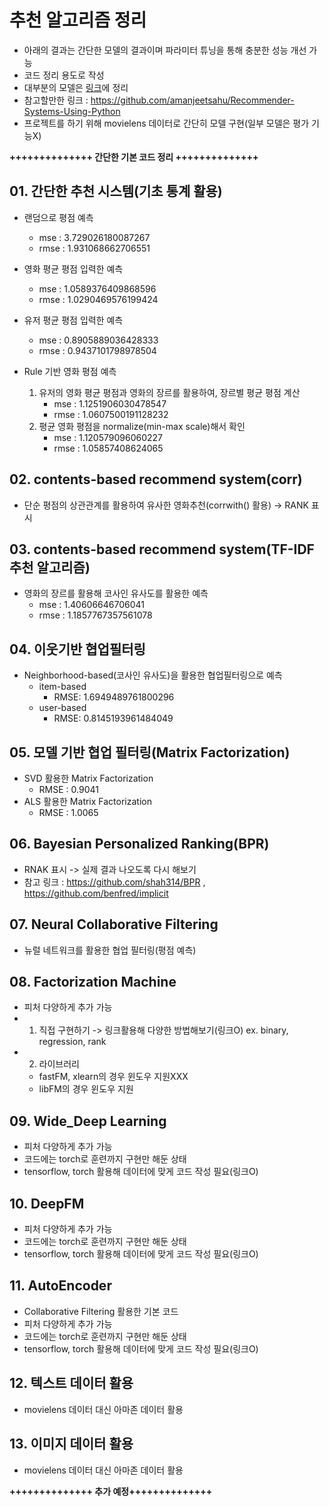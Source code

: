 # 추천 알고리즘 정리
- 아래의 결과는 간단한 모델의 결과이며 파라미터 튜닝을 통해 충분한 성능 개선 가능
- 코드 정리 용도로 작성
- 대부분의 모델은 [링크](https://velog.io/@suminwooo/series/%EC%B6%94%EC%B2%9C%EC%8B%9C%EC%8A%A4%ED%85%9C)에 정리
- 참고할만한 링크 : https://github.com/amanjeetsahu/Recommender-Systems-Using-Python
- 프로젝트를 하기 위해 movielens 데이터로 간단히 모델 구현(일부 모델은 평가 기능X)


**++++++++++++++ 간단한 기본 코드 정리 ++++++++++++++**

## 01. 간단한 추천 시스템(기초 통계 활용)

- 랜덤으로 평점 예측 
    - mse :  3.729026180087267
    - rmse :  1.931068662706551
    
- 영화 평균 평점 입력한 예측
    - mse :  1.0589376409868596
    - rmse :  1.0290469576199424
    
- 유저 평균 평점 입력한 예측
    - mse :  0.8905889036428333
    - rmse :  0.9437101798978504
    
- Rule 기반 영화 평점 예측
    1. 유저의 영화 평균 평점과 영화의 장르를 활용하여, 장르별 평균 평점 계산
        - mse :  1.1251906030478547
        - rmse :  1.0607500191128232
    2. 평균 영화 평점을 normalize(min-max scale)해서 확인
        - mse :  1.120579096060227
        - rmse :  1.05857408624065
        
        
## 02. contents-based recommend system(corr)
- 단순 평점의 상관관계를 활용하여 유사한 영화추천(corrwith() 활용) -> RANK 표시

## 03. contents-based recommend system(TF-IDF 추천 알고리즘)
- 영화의 장르를 활용해 코사인 유사도를 활용한 예측
    - mse :  1.40606646706041
    - rmse :  1.1857767357561078
    
## 04. 이웃기반 협업필터링
- Neighborhood-based(코사인 유사도)을 활용한 협업필터링으로 예측
    - item-based 
        - RMSE: 1.6949489761800296
    - user-based
        - RMSE: 0.8145193961484049


## 05. 모델 기반 협업 필터링(Matrix Factorization)
- SVD 활용한 Matrix Factorization
    - RMSE : 0.9041
- ALS 활용한 Matrix Factorization
    - RMSE : 1.0065

## 06. Bayesian Personalized Ranking(BPR) 
- RNAK 표시 -> 실제 결과 나오도록 다시 해보기
- 참고 링크 : https://github.com/shah314/BPR , https://github.com/benfred/implicit

## 07. Neural Collaborative Filtering
- 뉴럴 네트워크를 활용한 협업 필터링(평점 예측)

## 08. Factorization Machine
- 피처 다양하게 추가 가능
- 1. 직접 구현하기 -> 링크활용해 다양한 방법해보기(링크O) ex. binary, regression, rank
- 2. 라이브러리
    - fastFM, xlearn의 경우 윈도우 지원XXX
    - libFM의 경우 윈도우 지원
    
    
## 09. Wide_Deep Learning
- 피처 다양하게 추가 가능
- 코드에는 torch로 훈련까지 구현만 해둔 상태
- tensorflow, torch 활용해 데이터에 맞게 코드 작성 필요(링크O)

## 10. DeepFM
- 피처 다양하게 추가 가능
- 코드에는 torch로 훈련까지 구현만 해둔 상태
- tensorflow, torch 활용해 데이터에 맞게 코드 작성 필요(링크O)


## 11. AutoEncoder
- Collaborative Filtering 활용한 기본 코드
- 피처 다양하게 추가 가능
- 코드에는 torch로 훈련까지 구현만 해둔 상태
- tensorflow, torch 활용해 데이터에 맞게 코드 작성 필요(링크O)


## 12. 텍스트 데이터 활용
- movielens 데이터 대신 아마존 데이터 활용


## 13. 이미지 데이터 활용
- movielens 데이터 대신 아마존 데이터 활용



**++++++++++++++ 추가 예정++++++++++++++**